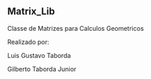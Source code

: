 ## Matrix_Lib

Classe de Matrizes para Calculos Geometricos

Realizado por:

Luis Gustavo Taborda

Gilberto Taborda Junior
